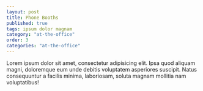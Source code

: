 ```yaml
---
layout: post
title: Phone Booths
published: true
tags: ipsum dolor magnam
category: "at-the-office"
order: 3
categories: "at-the-office"
---
```





Lorem ipsum dolor sit amet, consectetur adipisicing elit. Ipsa quod aliquam magni, doloremque eum unde debitis voluptatem asperiores suscipit. Natus consequuntur a facilis minima, laboriosam, soluta magnam mollitia nam voluptatibus!
